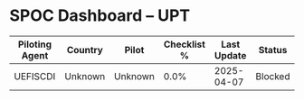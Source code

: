 # SPOC Dashboard – UPT

| Piloting Agent | Country | Pilot | Checklist % | Last Update | Status |
|----------------|---------|--------|--------------|-------------|--------|
| UEFISCDI | Unknown | Unknown | 0.0% | 2025-04-07 | Blocked |
